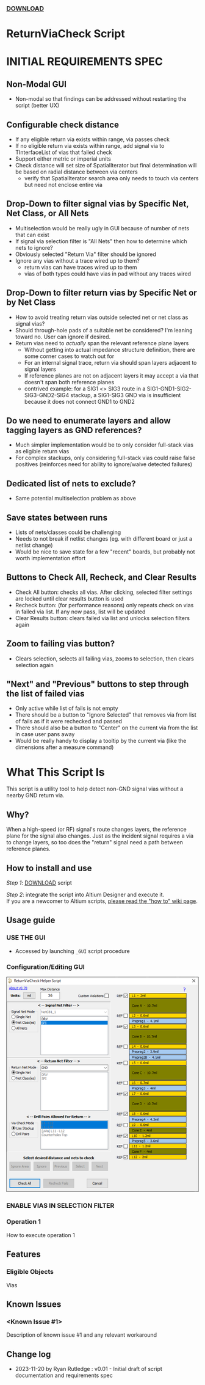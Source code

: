 ### [DOWNLOAD](https://altium-designer-addons.github.io/DownGit/#/home?url=https://github.com/Altium-Designer-addons/scripts-libraries/tree/master/Scripts+-+PCB/ReturnViaCheck)

# ReturnViaCheck Script

# INITIAL REQUIREMENTS SPEC
## Non-Modal GUI
- Non-modal so that findings can be addressed without restarting the script (better UX)
## Configurable check distance
- If any eligible return via exists within range, via passes check
- If no eligible return via exists within range, add signal via to TInterfaceList of vias that failed check
- Support either metric or imperial units
- Check distance will set size of SpatialIterator but final determination will be based on radial distance between via centers
  - verify that SpatialIterator search area only needs to touch via centers but need not enclose entire via
## Drop-Down to filter signal vias by Specific Net, Net Class, or All Nets
- Multiselection would be really ugly in GUI because of number of nets that can exist
- If signal via selection filter is "All Nets" then how to determine which nets to ignore? 
- Obviously selected "Return Via" filter should be ignored
- Ignore any vias without a trace wired up to them?
  - return vias can have traces wired up to them
  - vias of both types could have vias in pad without any traces wired
## Drop-Down to filter return vias by Specific Net or by Net Class
- How to avoid treating return vias outside selected net or net class as signal vias?
- Should through-hole pads of a suitable net be considered? I'm leaning toward no. User can ignore if desired.
- Return vias need to *actually* span the relevant reference plane layers
  - Without getting into actual impedance structure definition, there are some corner cases to watch out for
  - For an internal signal trace, return via should span layers adjacent to signal layers
  - If reference planes are not on adjacent layers it may accept a via that doesn't span both reference planes
  - contrived example: for a SIG1 <> SIG3 route in a SIG1-GND1-SIG2-SIG3-GND2-SIG4 stackup, a SIG1-SIG3 GND via is insufficient because it does not connect GND1 to GND2
## Do we need to enumerate layers and allow tagging layers as GND references?
- Much simpler implementation would be to only consider full-stack vias as eligible return vias
- For complex stackups, only considering full-stack vias could raise false positives (reinforces need for ability to ignore/waive detected failures)
## Dedicated list of nets to exclude?
- Same potential multiselection problem as above
## Save states between runs
- Lists of nets/classes could be challenging
- Needs to not break if netlist changes (eg. with different board or just a netlist change)
- Would be nice to save state for a few "recent" boards, but probably not worth implementation effort
## Buttons to Check All, Recheck, and Clear Results
- Check All button: checks all vias. After clicking, selected filter settings are locked until clear results button is used
- Recheck button: (for performance reasons) only repeats check on vias in failed via list. If any now pass, list will be updated
- Clear Results button: clears failed via list and unlocks selection filters again
## Zoom to failing vias button?
- Clears selection, selects all failing vias, zooms to selection, then clears selection again
## "Next" and "Previous" buttons to step through the list of failed vias
- Only active while list of fails is not empty
- There should be a button to "Ignore Selected" that removes via from list of fails as if it were rechecked and passed
- There should also be a button to "Center" on the current via from the list in case user pans away
- Would be really handy to display a tooltip by the current via (like the dimensions after a measure command)



# What This Script Is
This script is a utility tool to help detect non-GND signal vias without a nearby GND return via.

## Why?
When a high-speed (or RF) signal's route changes layers, the reference plane for the signal also changes. Just as the incident signal requires a via to change layers, so too does the "return" signal need a path between reference planes.

## How to install and use
_Step 1_: [DOWNLOAD](https://altium-designer-addons.github.io/DownGit/#/home?url=https://github.com/Altium-Designer-addons/scripts-libraries/tree/master/Scripts+-+PCB/ReturnViaCheck) script

_Step 2_: integrate the script into Altium Designer and execute it.\
If you are a newcomer to Altium scripts, [please read the "how to" wiki page](https://github.com/Altium-Designer-addons/scripts-libraries/wiki/HowTo_execute_scripts).

## Usage guide
### USE THE GUI
- Accessed by launching `_GUI` script procedure

### Configuration/Editing GUI
![GUI Screenshot](ReturnViaCheck_GUI.png)

### **ENABLE VIAS IN SELECTION FILTER**
### Operation 1
How to execute operation 1

## Features

### Eligible Objects
Vias

## Known Issues
### <Known Issue #1>
Description of known issue #1 and any relevant workaround

## Change log
- 2023-11-20 by Ryan Rutledge : v0.01 - Initial draft of script documentation and requirements spec
